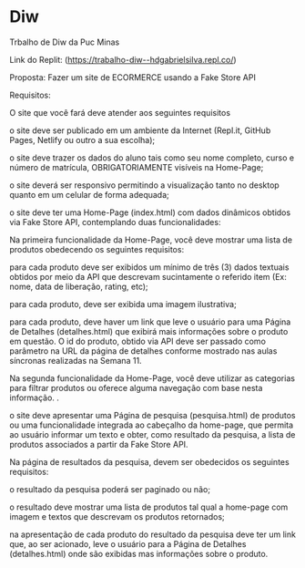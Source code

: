 # Diw
Trbalho de Diw da Puc Minas 

Link do Replit: (https://trabalho-diw--hdgabrielsilva.repl.co/)

Proposta: Fazer um site de ECORMERCE usando a Fake Store API

Requisitos: 

O site que você fará deve atender aos seguintes requisitos

o site deve ser publicado em um ambiente da Internet (Repl.it, GitHub Pages, Netlify ou outro a sua escolha); 

o site deve trazer os dados do aluno tais como seu nome completo, curso e número de matrícula, OBRIGATORIAMENTE visíveis na Home-Page;

o site deverá ser responsivo permitindo a visualização tanto no desktop quanto em um celular de forma adequada;

o site deve ter uma Home-Page (index.html) com dados dinâmicos obtidos via Fake Store API, contemplando duas funcionalidades: 

Na primeira funcionalidade da Home-Page, você deve mostrar uma lista de produtos obedecendo os seguintes requisitos:

para cada produto deve ser exibidos um mínimo de três (3) dados textuais obtidos por meio da API que descrevam sucintamente o referido item (Ex: nome, data de liberação, rating, etc);

para cada produto, deve ser exibida uma imagem ilustrativa;

para cada produto, deve haver um link que leve o usuário para uma Página de Detalhes (detalhes.html) que exibirá mais informações sobre o produto em questão. O id do produto, obtido via API deve ser passado como parâmetro na URL  da página de detalhes conforme mostrado nas aulas síncronas realizadas na Semana 11. 

Na segunda funcionalidade da Home-Page, você deve utilizar as categorias para filtrar produtos ou oferece alguma navegação com base nesta informação. .

o site deve apresentar uma Página de pesquisa (pesquisa.html) de produtos ou uma funcionalidade integrada ao cabeçalho da home-page, que permita ao usuário informar um texto e obter, como resultado da pesquisa, a lista de produtos associados a partir da Fake Store API. 

Na página de resultados da pesquisa, devem ser obedecidos os seguintes requisitos:

o resultado da pesquisa poderá ser paginado ou não;

o resultado deve mostrar uma lista de produtos tal qual a home-page com imagem e textos que descrevam os produtos retornados;

na apresentação de cada produto do resultado da pesquisa deve ter um link que, ao ser acionado, leve o usuário para a Página de Detalhes (detalhes.html) onde são exibidas mas informações sobre o produto.
